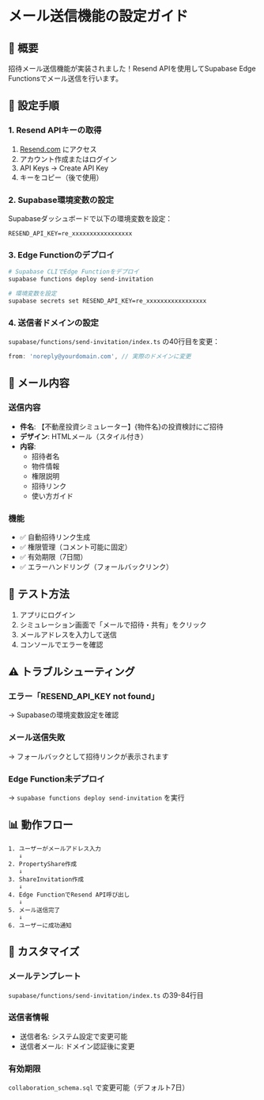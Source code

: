 # メール送信機能の設定ガイド

## 📧 概要

招待メール送信機能が実装されました！Resend APIを使用してSupabase Edge Functionsでメール送信を行います。

## 🚀 設定手順

### 1. Resend APIキーの取得

1. [Resend.com](https://resend.com) にアクセス
2. アカウント作成またはログイン
3. API Keys → Create API Key
4. キーをコピー（後で使用）

### 2. Supabase環境変数の設定

Supabaseダッシュボードで以下の環境変数を設定：

```
RESEND_API_KEY=re_xxxxxxxxxxxxxxxxx
```

### 3. Edge Functionのデプロイ

```bash
# Supabase CLIでEdge Functionをデプロイ
supabase functions deploy send-invitation

# 環境変数を設定
supabase secrets set RESEND_API_KEY=re_xxxxxxxxxxxxxxxxx
```

### 4. 送信者ドメインの設定

`supabase/functions/send-invitation/index.ts` の40行目を変更：

```typescript
from: 'noreply@yourdomain.com', // 実際のドメインに変更
```

## 💌 メール内容

### 送信内容
- **件名**: 【不動産投資シミュレーター】{物件名}の投資検討にご招待
- **デザイン**: HTMLメール（スタイル付き）
- **内容**: 
  - 招待者名
  - 物件情報
  - 権限説明
  - 招待リンク
  - 使い方ガイド

### 機能
- ✅ 自動招待リンク生成
- ✅ 権限管理（コメント可能に固定）
- ✅ 有効期限（7日間）
- ✅ エラーハンドリング（フォールバックリンク）

## 🧪 テスト方法

1. アプリにログイン
2. シミュレーション画面で「メールで招待・共有」をクリック
3. メールアドレスを入力して送信
4. コンソールでエラーを確認

## ⚠️ トラブルシューティング

### エラー「RESEND_API_KEY not found」
→ Supabaseの環境変数設定を確認

### メール送信失敗
→ フォールバックとして招待リンクが表示されます

### Edge Function未デプロイ
→ `supabase functions deploy send-invitation` を実行

## 📊 動作フロー

```
1. ユーザーがメールアドレス入力
   ↓
2. PropertyShare作成
   ↓
3. ShareInvitation作成
   ↓
4. Edge FunctionでResend API呼び出し
   ↓
5. メール送信完了
   ↓
6. ユーザーに成功通知
```

## 🔧 カスタマイズ

### メールテンプレート
`supabase/functions/send-invitation/index.ts` の39-84行目

### 送信者情報
- 送信者名: システム設定で変更可能
- 送信者メール: ドメイン認証後に変更

### 有効期限
`collaboration_schema.sql` で変更可能（デフォルト7日）